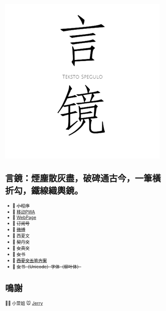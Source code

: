 ![言镜](./make/logo.png)

# 言鏡：煙塵散灰盡，破碑通古今，一筆橫折勾，鐵線織輿鏡。
- 🚩 ~~小程序~~
- 🚩 [移动PWA](https://pwa.teksto.top/)
- 🚩 [WebPage](https://teksto.top/)
- 💭 ~~订阅号~~
- 💭 ~~[微博](#)~~
- 📜 西夏文
- 📜 ~~契丹文~~
- 📜 ~~女真文~~
- 📜 ~~女书~~
- 💾 ~~[西夏文五笔方案](./Reference/KvinTangut.md)~~
- 🍭 ~~女书（Unicode）字体（柳叶体）~~

# 鳴謝
👩‍🎓 小萱姐
🐭 [Jerry](http://ccamc.co/)